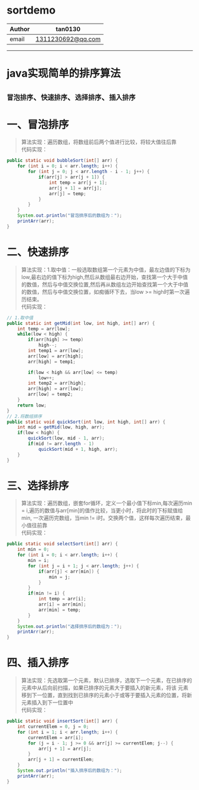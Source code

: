 # sortdemo<br>
|Author|tan0130|
|------|-------|
|email|1311230692@qq.com|
---
java实现简单的排序算法
=

`冒泡排序`、`快速排序`、`选择排序`、`插入排序`
---
# 一、冒泡排序
>算法实现：遍历数组，将数组前后两个值进行比较，将较大值往后靠<br>
>代码实现：<br>
```java
public static void bubbleSort(int[] arr) {
    for (int i = 0; i < arr.length; i++) {
        for (int j = 0; j < arr.length - i - 1; j++) {
            if(arr[j] > arr[j + 1]) {
                int temp = arr[j + 1];
                arr[j + 1] = arr[j];
                arr[j] = temp;
            }
        }
    }
    System.out.println("冒泡排序后的数组为：");
    printArr(arr);
}
```
# 二、快速排序
>算法实现：1.取中值：一般选取数组第一个元素为中值，最左边值的下标为low,最右边的值下标为high,然后从数组最右边开始，查找第一个大于中值的数值，然后与中值交换位置,然后再从数组左边开始查找第一个大于中值
的数值，然后与中值交换位置，如痴循环下去，当low >= high时第一次遍历结束。<br>
>代码实现：<br>
```java
// 1.取中值
public static int getMid(int low, int high, int[] arr) {
    int temp = arr[low];
    while(low < high) {
        if(arr[high] >= temp)
            high--;
        int temp1 = arr[low];
        arr[low] = arr[high];
        arr[high] = temp1;

        if(low < high && arr[low] <= temp)
            low++;
        int temp2 = arr[high];
        arr[high] = arr[low];
        arr[low] = temp2;
    }
    return low;
}
// 2.将数组排序
public static void quickSort(int low, int high, int[] arr) {
    int mid = getMid(low, high, arr);
    if(low < high) {
        quickSort(low, mid - 1, arr);
        if(mid != arr.length - 1)
            quickSort(mid + 1, high, arr);
    }
}
```
# 三、选择排序
>算法实现：遍历数组，嵌套for循环，定义一个最小值下标min,每次遍历min = i,遍历的数值与arr[min]的值作比较，当更小时，将此时的下标赋值给min,
一次遍历完数组，当min != i时。交换两个值，这样每次遍历结束，最小值往前靠<br>
>代码实现：
```java
public static void selectSort(int[] arr) {
    int min = 0;
    for (int i = 0; i < arr.length; i++) {
        min = i;
        for (int j = i + 1; j < arr.length; j++) {
            if(arr[j] < arr[min]) {
                min = j;
            }
        }
        if(min != i) {
            int temp = arr[i];
            arr[i] = arr[min];
            arr[min] = temp;
        }
    }
    System.out.println("选择排序后的数组为：");
    printArr(arr);
}
```
# 四、插入排序
>算法实现：先选取第一个元素，默认已排序，选取下一个元素，在已排序的元素中从后向前扫描，如果已排序的元素大于要插入的新元素，将该
元素移到下一位置，直到找到已排序的元素小于或等于要插入元素的位置，将新元素插入到下一位置中<br>
>代码实现：
```java
public static void insertSort(int[] arr) {
    int currentElem = 0, j = 0;
    for (int i = 1; i < arr.length; i++) {
        currentElem = arr[i];
        for (j = i - 1; j >= 0 && arr[j] >= currentElem; j--) {
            arr[j + 1] = arr[j];
        }
        arr[j + 1] = currentElem;
    }
    System.out.println("插入排序后的数组为：");
    printArr(arr);
}
```


